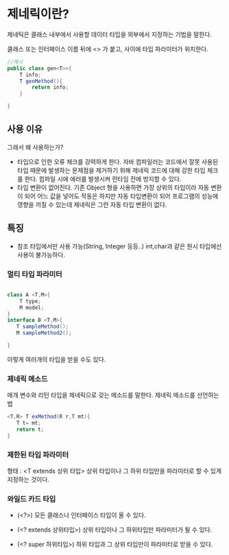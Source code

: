 # 제네릭이란?
제네틱은 클래스 내부에서 사용할 데이터 타입을 외부에서 지정하는 기법을 말한다.

클래스 또는 인터페이스 이름 뒤에 <> 가 붙고, 사이에 타입 파라미터가 위치한다.
```java
//예시
public class gen<T>>{
    T info;
    T genMethod(){
        return info;
    }

}
```
## 사용 이유
그래서 왜 사용하는가? 
* 타입으로 인한 오류 체크를 강력하게 한다. 자바 컴파일러는 코드에서 잘못 사용된 타입 때문에 발생하는 문제점을 제거하기 위해 제네릭 코드에 대해 강한 타입 체크를 한다. 컴파일 시에 에러를 발생시켜 런타임 전에 방지할 수 있다.
* 타입 변환이 없어진다. 기존 Object 형을 사용하면 가장 상위의 타입이라 자동 변환이 되어 어느 값을 넣어도 작동은 하지만 자동 타입변환이 되어 프로그램의 성능에 영향을 끼칠 수 있는데 제네릭은 그런 자동 타입 변환이 없다.

## 특징
* 참조 타입에서만 사용 가능(String, Integer 등등..) int,char과 같은 원시 타입에선 사용이 불가능하다.


### 멀티 타입 파라미터
```java

class A <T,M>{
    T type;
    M model;
}
interface B <T,M>{
   T sampleMethod();
   M sampleMethod2();

}
``` 
이렇게 여러개의 타입을 받을 수도 있다.
### 제네릭 메소드
매개 변수와 리턴 타입을 제네릭으로 갖는 메소드를 말한다.
제네릭 메소드를 선언하는 법
```java
<T,R> T exMethod(R r,T mt){
   T t= mt;
   return t; 
}
```
### 제한된 타입 파라미터
형태 : <T extends 상위 타입>
상위 타입이나 그 하위 타입만을 파라미터로 할 수 있게 지정하는 것이다.
###  와일드 카드 타입
* (<?>) 모든 클래스나 인터페이스 타입이 올 수 있다.
* (<? extends 상위타입>) 상위 타입이나 그 하위타입만 파라미터가 될 수 있다.

* (<? super 하위타입>) 하위 타입과 그 상위 타입만이 파라미터로 받을 수 있다.
